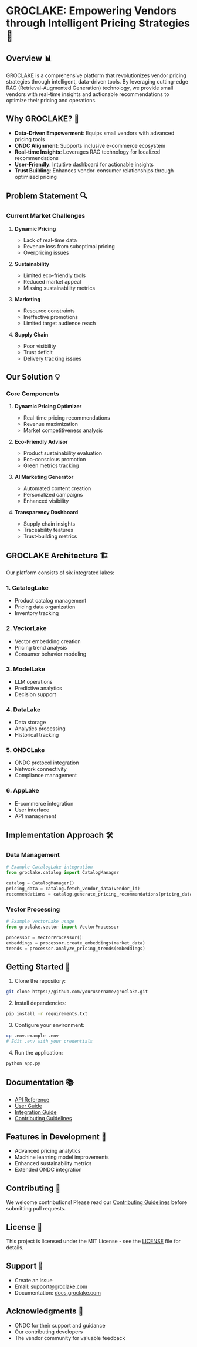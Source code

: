 # GROCLAKE: Empowering Vendors through Intelligent Pricing Strategies 🚀

## Overview 📊

GROCLAKE is a comprehensive platform that revolutionizes vendor pricing strategies through intelligent, data-driven tools. By leveraging cutting-edge RAG (Retrieval-Augmented Generation) technology, we provide small vendors with real-time insights and actionable recommendations to optimize their pricing and operations.

## Why GROCLAKE? 🎯

- **Data-Driven Empowerment**: Equips small vendors with advanced pricing tools
- **ONDC Alignment**: Supports inclusive e-commerce ecosystem
- **Real-time Insights**: Leverages RAG technology for localized recommendations
- **User-Friendly**: Intuitive dashboard for actionable insights
- **Trust Building**: Enhances vendor-consumer relationships through optimized pricing

## Problem Statement 🔍

### Current Market Challenges

1. **Dynamic Pricing**
   - Lack of real-time data
   - Revenue loss from suboptimal pricing
   - Overpricing issues

2. **Sustainability**
   - Limited eco-friendly tools
   - Reduced market appeal
   - Missing sustainability metrics

3. **Marketing**
   - Resource constraints
   - Ineffective promotions
   - Limited target audience reach

4. **Supply Chain**
   - Poor visibility
   - Trust deficit
   - Delivery tracking issues

## Our Solution 💡

### Core Components

1. **Dynamic Pricing Optimizer**
   - Real-time pricing recommendations
   - Revenue maximization
   - Market competitiveness analysis

2. **Eco-Friendly Advisor**
   - Product sustainability evaluation
   - Eco-conscious promotion
   - Green metrics tracking

3. **AI Marketing Generator**
   - Automated content creation
   - Personalized campaigns
   - Enhanced visibility

4. **Transparency Dashboard**
   - Supply chain insights
   - Traceability features
   - Trust-building metrics

## GROCLAKE Architecture 🏗️

Our platform consists of six integrated lakes:

### 1. CatalogLake
- Product catalog management
- Pricing data organization
- Inventory tracking

### 2. VectorLake
- Vector embedding creation
- Pricing trend analysis
- Consumer behavior modeling

### 3. ModelLake
- LLM operations
- Predictive analytics
- Decision support

### 4. DataLake
- Data storage
- Analytics processing
- Historical tracking

### 5. ONDCLake
- ONDC protocol integration
- Network connectivity
- Compliance management

### 6. AppLake
- E-commerce integration
- User interface
- API management

## Implementation Approach 🛠️

### Data Management
```python
# Example CatalogLake integration
from groclake.catalog import CatalogManager

catalog = CatalogManager()
pricing_data = catalog.fetch_vendor_data(vendor_id)
recommendations = catalog.generate_pricing_recommendations(pricing_data)
```

### Vector Processing
```python
# Example VectorLake usage
from groclake.vector import VectorProcessor

processor = VectorProcessor()
embeddings = processor.create_embeddings(market_data)
trends = processor.analyze_pricing_trends(embeddings)
```

## Getting Started 🚀

1. Clone the repository:
```bash
git clone https://github.com/yourusername/groclake.git
```

2. Install dependencies:
```bash
pip install -r requirements.txt
```

3. Configure your environment:
```bash
cp .env.example .env
# Edit .env with your credentials
```

4. Run the application:
```bash
python app.py
```

## Documentation 📚

- [API Reference](docs/api.md)
- [User Guide](docs/user-guide.md)
- [Integration Guide](docs/integration.md)
- [Contributing Guidelines](CONTRIBUTING.md)

## Features in Development 🔄

- Advanced pricing analytics
- Machine learning model improvements
- Enhanced sustainability metrics
- Extended ONDC integration

## Contributing 🤝

We welcome contributions! Please read our [Contributing Guidelines](CONTRIBUTING.md) before submitting pull requests.

## License 📄

This project is licensed under the MIT License - see the [LICENSE](LICENSE) file for details.

## Support 💬

- Create an issue
- Email: support@groclake.com
- Documentation: [docs.groclake.com](https://docs.groclake.com)

## Acknowledgments 🙏

- ONDC for their support and guidance
- Our contributing developers
- The vendor community for valuable feedback
